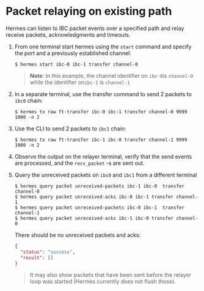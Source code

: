 # Packet relaying on existing path

Hermes can listen to IBC packet events over a specified path and relay receive packets, acknowledgments and timeouts.

1. From one terminal start hermes using the `start` command and specify the port and a previously established channel:

   ```shell script
   $ hermes start ibc-0 ibc-1 transfer channel-0
   ```

    > __Note__: In this example, the channel identifier on `ibc-0`is `channel-0` while the identifier on`ibc-1` is `channel-1`

2. In a separate terminal, use the transfer command to send 2 packets to `ibc0` chain:

    ```shell script
    $ hermes tx raw ft-transfer ibc-0 ibc-1 transfer channel-0 9999 1000 -n 2
    ```

3. Use the CLI to send 2 packets to `ibc1` chain:

    ```shell script
    $ hermes tx raw ft-transfer ibc-1 ibc-0 transfer channel-1 9999 1000 -n 2
    ```

4. Observe the output on the relayer terminal, verify that the send events are processed, and the `recv_packet` -s are sent out.

5. Query the unreceived packets on `ibc0` and `ibc1` from a different terminal

    ```shell script
    $ hermes query packet unreceived-packets ibc-1 ibc-0  transfer channel-0
    $ hermes query packet unreceived-acks ibc-0 ibc-1 transfer channel-1
    $ hermes query packet unreceived-packets ibc-0 ibc-1  transfer channel-1
    $ hermes query packet unreceived-acks ibc-1 ibc-0 transfer channel-0
    ```

    There should be no unreceived packets and acks:

    ```json
    {
      "status": "success",
      "result": []
    }
    ```

    > It may also show packets that have been sent before the relayer loop was started (Hermes currently does not flush those).
